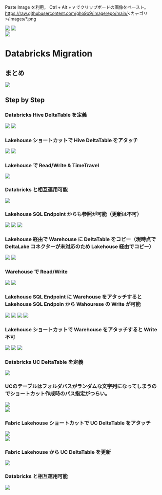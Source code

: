 Paste Image を利用。
Ctrl + Alt + v でクリップボードの画像をペースト。
https://raw.githubusercontent.com/gho9o9/imagerepo/main/<カテゴリ>/images/*.png

![](images/o9o9_2023-06-12-10-50-06.png)
![](images/o9o9_2023-06-12-10-50-15.png)  
![](images/o9o9_2023-06-12-10-57-20.png)


# Databricks Migration
## まとめ
![](images/o9o9_2023-06-16-16-35-10.png)

## Step by Step 
### Databricks Hive DeltaTable を定義
![](images/o9o9_2023-06-14-17-07-06.png)
![](images/o9o9_2023-06-14-17-16-37.png)

### Lakehouse ショートカットで Hive DeltaTable をアタッチ
![](images/o9o9_2023-06-14-16-55-09.png)
![](images/o9o9_2023-06-14-16-55-38.png)

### Lakehouse で Read/Write & TimeTravel
![](images/o9o9_2023-06-14-17-25-25.png)

### Databricks と相互運用可能
![](images/o9o9_2023-06-14-17-28-42.png)

### Lakehouse SQL Endpoint からも参照が可能（更新は不可）
![](images/o9o9_2023-06-14-17-39-19.png)
![](images/o9o9_2023-06-14-17-39-35.png)
![](images/o9o9_2023-06-14-17-51-06.png)

### Lakehouse 経由で Warehouse に DeltaTable をコピー（現時点で DeltaLake コネクターが未対応のため Lakehouse 経由でコピー）
![](images/o9o9_2023-06-14-19-50-53.png)
![](images/o9o9_2023-06-14-19-54-02.png)

### Warehouse で Read/Write
![](images/o9o9_2023-06-14-19-52-43.png)
![](images/o9o9_2023-06-14-19-53-32.png)

### Lakehouse SQL Endpoint に Warehouse をアタッチすると Lakehouse SQL Endpoin から Wahourese の Write が可能
![](images/o9o9_2023-06-14-19-56-10.png)
![](images/o9o9_2023-06-14-19-57-16.png)
![](images/o9o9_2023-06-14-19-57-44.png)
![](images/o9o9_2023-06-14-19-59-57.png)

### Lakehouse ショートカットで Warehouse をアタッチすると Write 不可
![](images/o9o9_2023-06-14-20-03-46.png)
![](images/o9o9_2023-06-14-20-12-49.png)
![](images/o9o9_2023-06-14-20-11-22.png)

### Databricks UC DeltaTable を定義
![](images/o9o9_2023-06-26-18-35-23.png)  

### UCのテーブルはフォルダパスがランダムな文字列になってしまうのでショートカット作成時のパス指定がつらい。
![](images/o9o9_2023-06-26-18-32-53.png)  
![](images/o9o9_2023-06-26-18-38-08.png)  

### Fabric Lakehouse ショートカットで UC DeltaTable をアタッチ
![](images/o9o9_2023-06-26-18-47-22.png)  
![](images/o9o9_2023-06-26-18-48-09.png)

### Fabric Lakehouse から UC DeltaTable を更新
![](images/o9o9_2023-06-16-15-58-16.png)

### Databricks と相互運用可能
![](images/o9o9_2023-06-16-16-00-47.png)